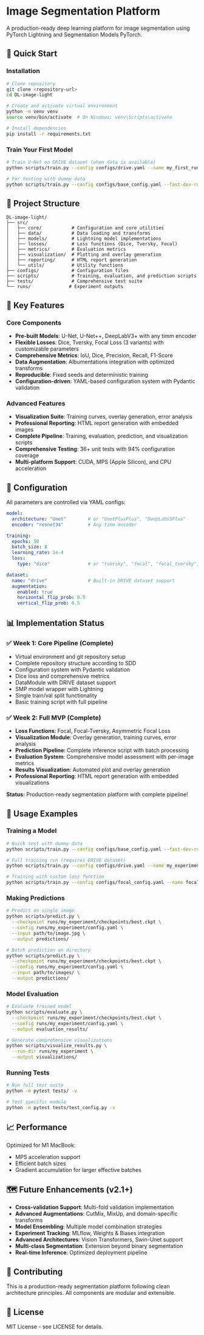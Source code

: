 # Image Segmentation Platform

A production-ready deep learning platform for image segmentation using PyTorch Lightning and Segmentation Models PyTorch.

## 🚀 Quick Start

### Installation

```bash
# Clone repository
git clone <repository-url>
cd DL-image-light

# Create and activate virtual environment
python -m venv venv
source venv/bin/activate  # On Windows: venv\Scripts\activate

# Install dependencies
pip install -r requirements.txt
```

### Train Your First Model

```bash
# Train U-Net on DRIVE dataset (when data is available)
python scripts/train.py --config configs/drive.yaml --name my_first_run

# For testing with dummy data
python scripts/train.py --config configs/base_config.yaml --fast-dev-run
```

## 📁 Project Structure

```
DL-image-light/
├── src/
│   ├── core/           # Configuration and core utilities
│   ├── data/           # Data loading and transforms
│   ├── models/         # Lightning model implementations
│   ├── losses/         # Loss functions (Dice, Tversky, Focal)
│   ├── metrics/        # Evaluation metrics
│   ├── visualization/  # Plotting and overlay generation
│   ├── reporting/      # HTML report generation
│   └── utils/          # Utility functions
├── configs/            # Configuration files
├── scripts/            # Training, evaluation, and prediction scripts
├── tests/              # Comprehensive test suite
└── runs/              # Experiment outputs
```

## 🎯 Key Features

### Core Components
- **Pre-built Models**: U-Net, U-Net++, DeepLabV3+ with any timm encoder
- **Flexible Losses**: Dice, Tversky, Focal Loss (3 variants) with customizable parameters
- **Comprehensive Metrics**: IoU, Dice, Precision, Recall, F1-Score
- **Data Augmentation**: Albumentations integration with optimized transforms
- **Reproducible**: Fixed seeds and deterministic training
- **Configuration-driven**: YAML-based configuration system with Pydantic validation

### Advanced Features
- **Visualization Suite**: Training curves, overlay generation, error analysis
- **Professional Reporting**: HTML report generation with embedded images
- **Complete Pipeline**: Training, evaluation, prediction, and visualization scripts
- **Comprehensive Testing**: 36+ unit tests with 94% configuration coverage
- **Multi-platform Support**: CUDA, MPS (Apple Silicon), and CPU acceleration

## 🔧 Configuration

All parameters are controlled via YAML configs:

```yaml
model:
  architecture: "Unet"        # or "UnetPlusPlus", "DeepLabV3Plus"
  encoder: "resnet34"         # Any timm encoder

training:
  epochs: 50
  batch_size: 8
  learning_rate: 1e-4
  loss:
    type: "dice"              # or "tversky", "focal", "focal_tversky", "asymmetric_focal"

dataset:
  name: "drive"               # Built-in DRIVE dataset support
  augmentation:
    enabled: true
    horizontal_flip_prob: 0.5
    vertical_flip_prob: 0.5
```

## 📊 Implementation Status

### ✅ Week 1: Core Pipeline (Complete)
- Virtual environment and git repository setup
- Complete repository structure according to SDD
- Configuration system with Pydantic validation
- Dice loss and comprehensive metrics
- DataModule with DRIVE dataset support
- SMP model wrapper with Lightning
- Single train/val split functionality
- Basic training script with full pipeline

### ✅ Week 2: Full MVP (Complete)
- **Loss Functions**: Focal, Focal-Tversky, Asymmetric Focal Loss
- **Visualization Module**: Overlay generation, training curves, error analysis
- **Prediction Pipeline**: Complete inference script with batch processing
- **Evaluation System**: Comprehensive model assessment with per-image metrics
- **Results Visualization**: Automated plot and overlay generation
- **Professional Reporting**: HTML report generation with embedded visualizations

**Status:** Production-ready segmentation platform with complete pipeline!

## 🧪 Usage Examples

### Training a Model
```bash
# Quick test with dummy data
python scripts/train.py --config configs/base_config.yaml --fast-dev-run

# Full training run (requires DRIVE dataset)
python scripts/train.py --config configs/drive.yaml --name my_experiment

# Training with custom loss function
python scripts/train.py --config configs/focal_config.yaml --name focal_experiment
```

### Making Predictions
```bash
# Predict on single image
python scripts/predict.py \
  --checkpoint runs/my_experiment/checkpoints/best.ckpt \
  --config runs/my_experiment/config.yaml \
  --input path/to/image.jpg \
  --output predictions/

# Batch prediction on directory
python scripts/predict.py \
  --checkpoint runs/my_experiment/checkpoints/best.ckpt \
  --config runs/my_experiment/config.yaml \
  --input path/to/images/ \
  --output predictions/
```

### Model Evaluation
```bash
# Evaluate trained model
python scripts/evaluate.py \
  --checkpoint runs/my_experiment/checkpoints/best.ckpt \
  --config runs/my_experiment/config.yaml \
  --output evaluation_results/

# Generate comprehensive visualizations
python scripts/visualize_results.py \
  --run-dir runs/my_experiment \
  --output visualizations/
```

### Running Tests
```bash
# Run full test suite
python -m pytest tests/ -v

# Test specific module
python -m pytest tests/test_config.py -v
```

## 📈 Performance

Optimized for M1 MacBook:
- MPS acceleration support
- Efficient batch sizes
- Gradient accumulation for larger effective batches

## 🗺️ Future Enhancements (v2.1+)

- **Cross-validation Support**: Multi-fold validation implementation
- **Advanced Augmentations**: CutMix, MixUp, and domain-specific transforms
- **Model Ensembling**: Multiple model combination strategies
- **Experiment Tracking**: MLflow, Weights & Biases integration
- **Advanced Architectures**: Vision Transformers, Swin-Unet support
- **Multi-class Segmentation**: Extension beyond binary segmentation
- **Real-time Inference**: Optimized deployment pipeline

## 🤝 Contributing

This is a production-ready segmentation platform following clean architecture principles. All components are modular and extensible.

## 📄 License

MIT License - see LICENSE for details.